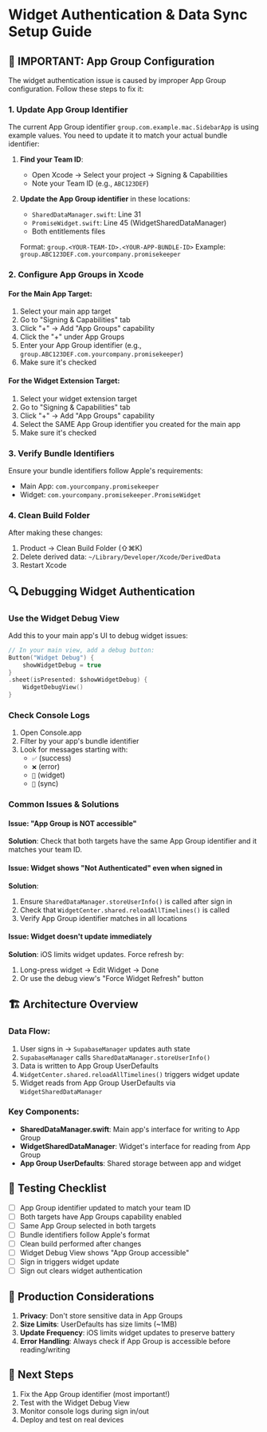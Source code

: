 # Widget Authentication & Data Sync Setup Guide

## 🚨 IMPORTANT: App Group Configuration

The widget authentication issue is caused by improper App Group configuration. Follow these steps to fix it:

### 1. Update App Group Identifier

The current App Group identifier `group.com.example.mac.SidebarApp` is using example values. You need to update it to match your actual bundle identifier:

1. **Find your Team ID**: 
   - Open Xcode → Select your project → Signing & Capabilities
   - Note your Team ID (e.g., `ABC123DEF`)

2. **Update the App Group identifier** in these locations:
   - `SharedDataManager.swift`: Line 31
   - `PromiseWidget.swift`: Line 45 (WidgetSharedDataManager)
   - Both entitlements files

   Format: `group.<YOUR-TEAM-ID>.<YOUR-APP-BUNDLE-ID>`
   Example: `group.ABC123DEF.com.yourcompany.promisekeeper`

### 2. Configure App Groups in Xcode

#### For the Main App Target:
1. Select your main app target
2. Go to "Signing & Capabilities" tab
3. Click "+" → Add "App Groups" capability
4. Click the "+" under App Groups
5. Enter your App Group identifier (e.g., `group.ABC123DEF.com.yourcompany.promisekeeper`)
6. Make sure it's checked

#### For the Widget Extension Target:
1. Select your widget extension target
2. Go to "Signing & Capabilities" tab
3. Click "+" → Add "App Groups" capability
4. Select the SAME App Group identifier you created for the main app
5. Make sure it's checked

### 3. Verify Bundle Identifiers

Ensure your bundle identifiers follow Apple's requirements:
- Main App: `com.yourcompany.promisekeeper`
- Widget: `com.yourcompany.promisekeeper.PromiseWidget`

### 4. Clean Build Folder

After making these changes:
1. Product → Clean Build Folder (⇧⌘K)
2. Delete derived data: `~/Library/Developer/Xcode/DerivedData`
3. Restart Xcode

## 🔍 Debugging Widget Authentication

### Use the Widget Debug View

Add this to your main app's UI to debug widget issues:

```swift
// In your main view, add a debug button:
Button("Widget Debug") {
    showWidgetDebug = true
}
.sheet(isPresented: $showWidgetDebug) {
    WidgetDebugView()
}
```

### Check Console Logs

1. Open Console.app
2. Filter by your app's bundle identifier
3. Look for messages starting with:
   - `✅` (success)
   - `❌` (error)
   - `📱` (widget)
   - `🔄` (sync)

### Common Issues & Solutions

#### Issue: "App Group is NOT accessible"
**Solution**: Check that both targets have the same App Group identifier and it matches your team ID.

#### Issue: Widget shows "Not Authenticated" even when signed in
**Solution**: 
1. Ensure `SharedDataManager.storeUserInfo()` is called after sign in
2. Check that `WidgetCenter.shared.reloadAllTimelines()` is called
3. Verify App Group identifier matches in all locations

#### Issue: Widget doesn't update immediately
**Solution**: iOS limits widget updates. Force refresh by:
1. Long-press widget → Edit Widget → Done
2. Or use the debug view's "Force Widget Refresh" button

## 🏗️ Architecture Overview

### Data Flow:
1. User signs in → `SupabaseManager` updates auth state
2. `SupabaseManager` calls `SharedDataManager.storeUserInfo()`
3. Data is written to App Group UserDefaults
4. `WidgetCenter.shared.reloadAllTimelines()` triggers widget update
5. Widget reads from App Group UserDefaults via `WidgetSharedDataManager`

### Key Components:
- **SharedDataManager.swift**: Main app's interface for writing to App Group
- **WidgetSharedDataManager**: Widget's interface for reading from App Group
- **App Group UserDefaults**: Shared storage between app and widget

## 🧪 Testing Checklist

- [ ] App Group identifier updated to match your team ID
- [ ] Both targets have App Groups capability enabled
- [ ] Same App Group selected in both targets
- [ ] Bundle identifiers follow Apple's format
- [ ] Clean build performed after changes
- [ ] Widget Debug View shows "App Group accessible"
- [ ] Sign in triggers widget update
- [ ] Sign out clears widget authentication

## 📱 Production Considerations

1. **Privacy**: Don't store sensitive data in App Groups
2. **Size Limits**: UserDefaults has size limits (~1MB)
3. **Update Frequency**: iOS limits widget updates to preserve battery
4. **Error Handling**: Always check if App Group is accessible before reading/writing

## 🚀 Next Steps

1. Fix the App Group identifier (most important!)
2. Test with the Widget Debug View
3. Monitor console logs during sign in/out
4. Deploy and test on real devices